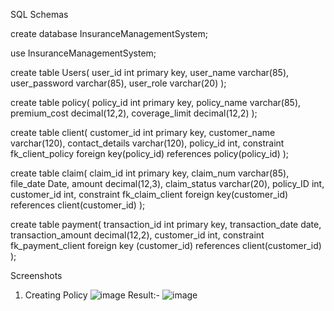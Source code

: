 SQL Schemas

create database InsuranceManagementSystem;

use InsuranceManagementSystem;

create table Users(
    user_id int primary key,
	user_name varchar(85),
	user_password varchar(85),
	user_role varchar(20)
);

create table policy(
    policy_id int primary key, 
	policy_name varchar(85),
	premium_cost decimal(12,2),
	coverage_limit decimal(12,2)
);

create table client(
    customer_id int primary key,
	customer_name varchar(120),
	contact_details varchar(120),
	policy_id int,
	constraint fk_client_policy foreign key(policy_id)
	references policy(policy_id)
);

create table claim(
    claim_id int primary key,
	claim_num varchar(85),
	file_date Date,
	amount decimal(12,3),
	claim_status varchar(20),
	policy_ID int, 
	customer_id int,
	constraint fk_claim_client foreign key(customer_id)
	references client(customer_id)
);

create table payment(
    transaction_id int primary key,
	transaction_date date,
	transaction_amount decimal(12,2),
	customer_id int,
	constraint fk_payment_client foreign key (customer_id)
	references client(customer_id)
);

Screenshots

1. Creating Policy 
![image](https://github.com/user-attachments/assets/f4677077-93c4-4dc3-8e69-5d32d9a42453)
Result:-
![image](https://github.com/user-attachments/assets/162750bf-2714-4f87-ab58-8787e28be571)
